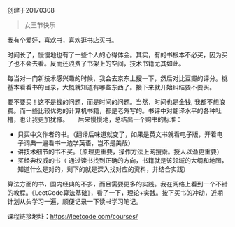 创建于20170308 
>女王节快乐

  我有个爱好，喜欢书，喜欢逛书店买书。        
  
  时间长了，慢慢地也有了一些个人的心得体会。其实，有的书根本不必买，因为买了也不会去看。反而还浪费了书架上的空间，技术书籍尤其如此。           
  
  每当对一门新技术感兴趣的时候，我会去京东上搜一下，然后对比豆瓣的评分。挑基本看看书的目录，大概就知道有哪些东西了。接下来就开始纠结要不要买。      
  
  要不要买！这不是钱的问题，而是时间的问题。当然，时间也是金钱, 我都不想浪费。而一些比较优秀的计算机书籍，都是老外写的。书评中对翻译水平的各种吐槽，也让我更加犹豫。
　
  后来慢慢地，总结出一个购书的标准：
  - 只买中文作者的书。（翻译后味道就变了，如果是英文书就看电子版，开着电子词典一遍看书一边学英语，岂不是美哉）
  - 讲技术细节的书不买。（原理更重要，操作方法上网搜索。授人以渔更重要）
  - 买经典权威的书（ 通过读书找到正确的方向，书籍就是该领域的大纲和地图，知道什么是对的，剩下的就是深入找对应的资料，并结合实践）


  算法方面的书，国内经典的不多，而且需要更多的实践。我在网络上看到一个不错的教程。《LeetCode算法基础》，看了一下，理论+实践。按下买书的冲动，近期计划从头学习一遍，顺便记录一下读书学习笔记。
  
  课程链接地址：https://leetcode.com/courses/
